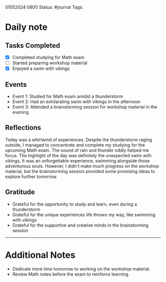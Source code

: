 01052024 0800
Status: #journal
Tags:
# Daily note

## Tasks Completed

- [x] Completed studying for Math exam
- [ ] Started preparing workshop material
- [x] Enjoyed a swim with vikings

## Events

- Event 1: Studied for Math exam amidst a thunderstorm
- Event 2: Had an exhilarating swim with vikings in the afternoon
- Event 3: Attended a brainstorming session for workshop material in the evening

## Reflections

Today was a whirlwind of experiences. Despite the thunderstorm raging outside, I managed to concentrate and complete my studying for the upcoming Math exam. The sound of rain and thunder oddly helped me focus. The highlight of the day was definitely the unexpected swim with vikings. It was an unforgettable experience, swimming alongside those adventurous souls. However, I didn't make much progress on the workshop material, but the brainstorming session provided some promising ideas to explore further tomorrow.

## Gratitude

- Grateful for the opportunity to study and learn, even during a thunderstorm
- Grateful for the unique experiences life throws my way, like swimming with vikings
- Grateful for the supportive and creative minds in the brainstorming session

---
# Additional Notes

- Dedicate more time tomorrow to working on the workshop material.
- Review Math notes before the exam to reinforce learning.
